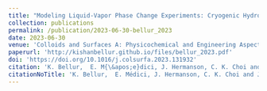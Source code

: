 ```yaml
---
title: "Modeling Liquid-Vapor Phase Change Experiments: Cryogenic Hydrogen and Methane"
collection: publications
permalink: /publication/2023-06-30-bellur_2023
date: 2023-06-30
venue: 'Colloids and Surfaces A: Physicochemical and Engineering Aspects'
paperurl: 'http://kishanbellur.github.io/files/bellur_2023.pdf'
doi: 'https://doi.org/10.1016/j.colsurfa.2023.131932'
citation: 'K. Bellur,  E. M{\&apos;e}dici, J. Hermanson, C. K. Choi and J. Allen, "Modeling Liquid-Vapor Phase Change Experiments: Cryogenic Hydrogen and Methane", Colloids and Surfaces A: Physicochemical and Engineering Aspects, 675, p131932, 2023.'
citationNoTitle: 'K. Bellur,  E. Médici, J. Hermanson, C. K. Choi and J. Allen, <i> Colloids and Surfaces A: Physicochemical and Engineering Aspects </i>, 675, p131932, 2023.'
---
```

